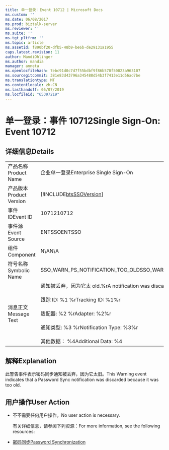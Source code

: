 ```yaml
---
title: 单一登录：Event 10712 | Microsoft Docs
ms.custom: ''
ms.date: 06/08/2017
ms.prod: biztalk-server
ms.reviewer: ''
ms.suite: ''
ms.tgt_pltfrm: ''
ms.topic: article
ms.assetid: f890bf20-dfb5-48b9-be6b-de29131a1955
caps.latest.revision: 11
author: MandiOhlinger
ms.author: mandia
manager: anneta
ms.openlocfilehash: 7ebc91d0c7d7f55bdbf9f86b570f50023a963107
ms.sourcegitcommit: 381e83d43796a345488d54b3f7413e11d56ad7be
ms.translationtype: MT
ms.contentlocale: zh-CN
ms.lasthandoff: 05/07/2019
ms.locfileid: "65397219"
---
```

# <a name="single-sign-on-event-10712"></a><span data-ttu-id="08d57-102">单一登录：事件 10712</span><span class="sxs-lookup"><span data-stu-id="08d57-102">Single Sign-On: Event 10712</span></span>
## <a name="details"></a><span data-ttu-id="08d57-103">详细信息</span><span class="sxs-lookup"><span data-stu-id="08d57-103">Details</span></span>  

|                 |                                                                                                                                                                                    |
|-----------------|------------------------------------------------------------------------------------------------------------------------------------------------------------------------------------|
|  <span data-ttu-id="08d57-104">产品名称</span><span class="sxs-lookup"><span data-stu-id="08d57-104">Product Name</span></span>   |                                                                             <span data-ttu-id="08d57-105">企业单一登录</span><span class="sxs-lookup"><span data-stu-id="08d57-105">Enterprise Single Sign-On</span></span>                                                                              |
| <span data-ttu-id="08d57-106">产品版本</span><span class="sxs-lookup"><span data-stu-id="08d57-106">Product Version</span></span> |                                                             [!INCLUDE[btsSSOVersion](../includes/btsssoversion-md.md)]                                                             |
|    <span data-ttu-id="08d57-107">事件 ID</span><span class="sxs-lookup"><span data-stu-id="08d57-107">Event ID</span></span>     |                                                                                       <span data-ttu-id="08d57-108">10712</span><span class="sxs-lookup"><span data-stu-id="08d57-108">10712</span></span>                                                                                        |
|  <span data-ttu-id="08d57-109">事件源</span><span class="sxs-lookup"><span data-stu-id="08d57-109">Event Source</span></span>   |                                                                                       <span data-ttu-id="08d57-110">ENTSSO</span><span class="sxs-lookup"><span data-stu-id="08d57-110">ENTSSO</span></span>                                                                                       |
|    <span data-ttu-id="08d57-111">组件</span><span class="sxs-lookup"><span data-stu-id="08d57-111">Component</span></span>    |                                                                                        <span data-ttu-id="08d57-112">N\A</span><span class="sxs-lookup"><span data-stu-id="08d57-112">N\A</span></span>                                                                                         |
|  <span data-ttu-id="08d57-113">符号名称</span><span class="sxs-lookup"><span data-stu-id="08d57-113">Symbolic Name</span></span>  |                                                                          <span data-ttu-id="08d57-114">SSO_WARN_PS_NOTIFICATION_TOO_OLD</span><span class="sxs-lookup"><span data-stu-id="08d57-114">SSO_WARN_PS_NOTIFICATION_TOO_OLD</span></span>                                                                          |
|  <span data-ttu-id="08d57-115">消息正文</span><span class="sxs-lookup"><span data-stu-id="08d57-115">Message Text</span></span>   | <span data-ttu-id="08d57-116">通知被丢弃，因为它太 old.%r</span><span class="sxs-lookup"><span data-stu-id="08d57-116">A notification was discarded because it was too old.%r</span></span><br /><br /> <span data-ttu-id="08d57-117">跟踪 ID: %1 %r</span><span class="sxs-lookup"><span data-stu-id="08d57-117">Tracking ID: %1%r</span></span><br /><br /> <span data-ttu-id="08d57-118">适配器: %2 %r</span><span class="sxs-lookup"><span data-stu-id="08d57-118">Adapter: %2%r</span></span><br /><br /> <span data-ttu-id="08d57-119">通知类型: %3 %r</span><span class="sxs-lookup"><span data-stu-id="08d57-119">Notification Type: %3%r</span></span><br /><br /> <span data-ttu-id="08d57-120">其他数据： %4</span><span class="sxs-lookup"><span data-stu-id="08d57-120">Additional Data: %4</span></span> |

## <a name="explanation"></a><span data-ttu-id="08d57-121">解释</span><span class="sxs-lookup"><span data-stu-id="08d57-121">Explanation</span></span>  
 <span data-ttu-id="08d57-122">此警告事件表示密码同步通知被丢弃，因为它太旧。</span><span class="sxs-lookup"><span data-stu-id="08d57-122">This Warning event indicates that a Password Sync notification was discarded because it was too old.</span></span>  

## <a name="user-action"></a><span data-ttu-id="08d57-123">用户操作</span><span class="sxs-lookup"><span data-stu-id="08d57-123">User Action</span></span>  

- <span data-ttu-id="08d57-124">不不需要任何用户操作。</span><span class="sxs-lookup"><span data-stu-id="08d57-124">No user action is necessary.</span></span>  

  <span data-ttu-id="08d57-125">有关详细信息，请参阅下列资源：</span><span class="sxs-lookup"><span data-stu-id="08d57-125">For more information, see the following resources:</span></span>  

- [<span data-ttu-id="08d57-126">密码同步</span><span class="sxs-lookup"><span data-stu-id="08d57-126">Password Synchronization</span></span>](../core/password-synchronization2.md)
